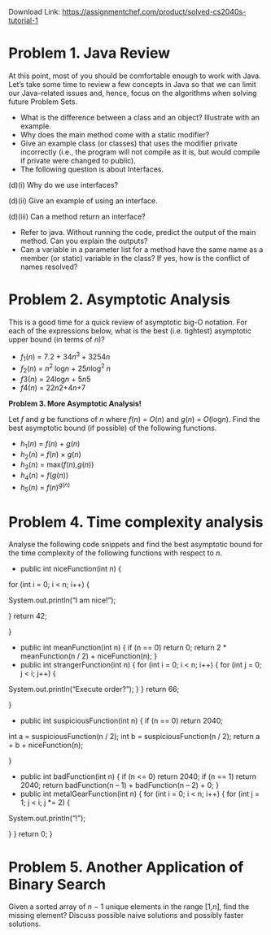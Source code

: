Download Link: https://assignmentchef.com/product/solved-cs2040s-tutorial-1
<br>
<h1>Problem 1.           Java Review</h1>

At this point, most of you should be comfortable enough to work with Java. Let’s take some time to review a few concepts in Java so that we can limit our Java-related issues and, hence, focus on the algorithms when solving future Problem Sets.

<ul>

 <li>What is the difference between a class and an object? Illustrate with an example.</li>

 <li>Why does the main method come with a static modifier?</li>

 <li>Give an example class (or classes) that uses the modifier private incorrectly (i.e., the program will not compile as it is, but would compile if private were changed to public).</li>

 <li>The following question is about Interfaces.</li>

</ul>

(d)(i) Why do we use interfaces?

(d)(ii) Give an example of using an interface.

(d)(iii) Can a method return an interface?

<ul>

 <li>Refer to java. Without running the code, predict the output of the main method. Can you explain the outputs?</li>

 <li>Can a variable in a parameter list for a method have the same name as a member (or static) variable in the class? If yes, how is the conflict of names resolved?</li>

</ul>

<h1>Problem 2.            Asymptotic Analysis</h1>

This is a good time for a quick review of asymptotic big-O notation. For each of the expressions below, what is the best (i.e. tightest) asymptotic upper bound (in terms of <em>n</em>)?

<ul>

 <li><em>f</em><sub>1</sub>(<em>n</em>) = 7<em>.</em>2 + 34<em>n</em><sup>3 </sup>+ 3254<em>n</em></li>

 <li><em>f</em><sub>2</sub>(<em>n</em>) = <em>n</em><sup>2 </sup>log<em>n </em>+ 25<em>n</em>log<sup>2 </sup><em>n</em></li>

 <li><em>f</em>3(<em>n</em>) = 24log<em>n </em>+ 5<em>n</em>5</li>

 <li><em>f</em>4(<em>n</em>) = 22<em>n</em>2+4<em>n</em>+7</li>

</ul>

<strong>Problem 3.             More Asymptotic Analysis!</strong>

Let <em>f </em>and <em>g </em>be functions of <em>n </em>where <em>f</em>(<em>n</em>) = <em>O</em>(<em>n</em>) and <em>g</em>(<em>n</em>) = <em>O</em>(log<em>n</em>). Find the best asymptotic bound (if possible) of the following functions.

<ul>

 <li><em>h</em><sub>1</sub>(<em>n</em>) = <em>f</em>(<em>n</em>) + <em>g</em>(<em>n</em>)</li>

 <li><em>h</em><sub>2</sub>(<em>n</em>) = <em>f</em>(<em>n</em>) × <em>g</em>(<em>n</em>)</li>

 <li><em>h</em><sub>3</sub>(<em>n</em>) = max(<em>f</em>(<em>n</em>)<em>,g</em>(<em>n</em>))</li>

 <li><em>h</em><sub>4</sub>(<em>n</em>) = <em>f</em>(<em>g</em>(<em>n</em>))</li>

 <li><em>h</em><sub>5</sub>(<em>n</em>) = <em>f</em>(<em>n</em>)<em><sup>g</sup></em><sup>(<em>n</em>)</sup></li>

</ul>

<h1>Problem 4.            Time complexity analysis</h1>

Analyse the following code snippets and find the best asymptotic bound for the time complexity of the following functions with respect to <em>n</em>.

<ul>

 <li>public int niceFunction(int n) {</li>

</ul>

for (int i = 0; i &lt; n; i++) {

System.out.println(“I am nice!”);

} return 42;

}

<ul>

 <li>public int meanFunction(int n) { if (n == 0) return 0; return 2 * meanFunction(n / 2) + niceFunction(n); }</li>

 <li>public int strangerFunction(int n) { for (int i = 0; i &lt; n; i++) { for (int j = 0; j &lt; i; j++) {</li>

</ul>

System.out.println(“Execute order?”); } } return 66;

}

<ul>

 <li>public int suspiciousFunction(int n) { if (n == 0) return 2040;</li>

</ul>

int a = suspiciousFunction(n / 2); int b = suspiciousFunction(n / 2); return a + b + niceFunction(n);

}

<ul>

 <li>public int badFunction(int n) { if (n &lt;= 0) return 2040; if (n == 1) return 2040; return badFunction(n – 1) + badFunction(n – 2) + 0; }</li>

 <li>public int metalGearFunction(int n) { for (int i = 0; i &lt; n; i++) { for (int j = 1; j &lt; i; j *= 2) {</li>

</ul>

System.out.println(“!”);

} } return 0; }

<h1>Problem 5.              Another Application of Binary Search</h1>

Given a sorted array of <em>n </em>− 1 unique elements in the range [1<em>,n</em>], find the missing element? Discuss possible naive solutions and possibly faster solutions.